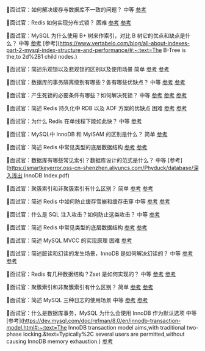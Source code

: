 📝面试官：如何解决缓存与数据库不一致的问题？ 中等 [参考](https://www.pixelstech.net/article/1562504974-Consistency-between-Redis-Cache-and-SQL-Database)

📝面试官：Redis 如何实现分布式锁？ 困难 [参考](https://redis.io/topics/distlock) [参考](https://www.redis.com.cn/topics/distlock.html)

📝面试官：MySQL 为什么使用 B+ 树来作索引，对比 B 树它的优点和缺点是什么？ 中等 [参考](https://smartkeyerror.oss-cn-shenzhen.aliyuncs.com/Phyduck/database/为什么MySQL使用B%2BTree.pdf) [参考](https://www.vertabelo.com/blog/all-about-indexes-part-2-mysql-index-structure-and-performance/#:~:text=The B-Tree is the,to 2d%2B1 child nodes.)

📝面试官：简述乐观锁以及悲观锁的区别以及使用场景 简单 [参考](https://stackoverflow.com/questions/129329/optimistic-vs-pessimistic-locking) [参考](https://juejin.cn/post/6844903639207641096)

📝面试官：数据库的事务隔离级别有哪些？各有哪些优缺点？ 中等 [参考](https://dev.mysql.com/doc/refman/8.0/en/innodb-transaction-isolation-levels.html) [参考](https://zhuanlan.zhihu.com/p/117476959)

📝面试官：产生死锁的必要条件有哪些？如何解决死锁？ 中等 [参考](https://dev.mysql.com/doc/refman/8.0/en/innodb-deadlocks.html) [参考](https://smartkeyerror.oss-cn-shenzhen.aliyuncs.com/Phyduck/database/全局锁、表级锁以及行锁（上）.pdf) [参考](https://www.gatevidyalay.com/deadlock-in-os-conditions-for-deadlock/)

📝面试官：简述 Redis 持久化中 RDB 以及 AOF 方案的优缺点 困难 [参考](https://redis.io/topics/persistence) [参考](https://dunwu.github.io/db-tutorial/nosql/redis/redis-persistence.html#aof-和-rdb-的相互作用)

📝面试官：为什么 Redis 在单线程下能如此快？ 中等 [参考](https://redis.io/topics/benchmarks)

📝面试官：MySQL中 InnoDB 和 MylSAM 的区别是什么？ 简单 [参考](https://www.runoob.com/w3cnote/mysql-different-nnodb-myisam.html)

📝面试官：简述 Redis 中常见类型的底层数据结构 [参考](https://redis.io/topics/data-types) [参考](https://smartkeyerror.oss-cn-shenzhen.aliyuncs.com/Phyduck/database/Redis数据结构.pdf)

📝面试官：数据库有哪些常见索引？数据库设计的范式是什么？ 中等 [参考](https://smartkeyerror.oss-cn-shenzhen.aliyuncs.com/Phyduck/database/深入浅出 InnoDB Index.pdf)

📝面试官：聚簇索引和非聚簇索引有什么区别？ 简单 [参考](https://dev.mysql.com/doc/refman/8.0/en/innodb-index-types.html) [参考](https://cloud.tencent.com/developer/article/1541265)

📝面试官：简述 Redis 中如何防止缓存雪崩和缓存击穿 中等 [参考](https://www.pixelstech.net/article/1586522853-What-is-cache-penetration-cache-breakdown-and-cache-avalanche) [参考](https://zhuanlan.zhihu.com/p/346651831)

📝面试官：什么是 SQL 注入攻击？如何防止这类攻击？ 中等 [参考](https://cheatsheetseries.owasp.org/cheatsheets/SQL_Injection_Prevention_Cheat_Sheet.html)

📝面试官：简述 Redis 中常见类型的底层数据结构 [参考](https://redis.io/topics/data-types) [参考](https://smartkeyerror.oss-cn-shenzhen.aliyuncs.com/Phyduck/database/Redis数据结构.pdf)	

📝面试官：简述 MySQL MVCC 的实现原理 困难 [参考](https://dev.mysql.com/doc/refman/8.0/en/innodb-multi-versioning.html)

📝面试官：简述脏读和幻读的发生场景，InnoDB 是如何解决幻读的？ 中等 [参考](https://dev.mysql.com/doc/refman/8.0/en/innodb-transaction-isolation-levels.html) [参考](https://cloud.tencent.com/developer/article/1450773)

📝面试官：Redis 有几种数据结构？Zset 是如何实现的？ 中等 [参考](https://redis.io/topics/data-types) [参考](https://smartkeyerror.oss-cn-shenzhen.aliyuncs.com/Phyduck/database/Redis数据结构.pdf)

📝面试官：聚簇索引和非聚簇索引有什么区别？ 简单 [参考](https://dev.mysql.com/doc/refman/8.0/en/innodb-index-types.html) [参考](https://cloud.tencent.com/developer/article/1541265)

📝面试官：简述 MySQL 三种日志的使用场景 中等 [参考](https://smartkeyerror.oss-cn-shenzhen.aliyuncs.com/Phyduck/database/InnoDB-WAL.pdf) [参考](https://dev.mysql.com/doc/refman/8.0/en/binary-log.html)

📝面试官：什么是数据库事务，MySQL 为什么会使用 InnoDB 作为默认选项 中等 [参考](https://dev.mysql.com/doc/refman/8.0/en/innodb-transaction-model.html#:~:text=The InnoDB transaction model aims,with traditional two-phase locking.&text=Typically%2C several users are permitted,without causing InnoDB memory exhaustion.) [参考](https://draveness.me/mysql-transaction/)





